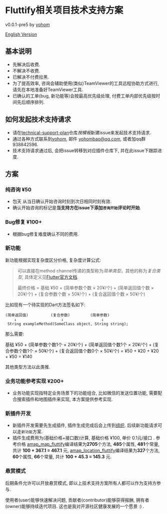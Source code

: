 # Fluttify相关项目技术支持方案 

v0.0.1-pre5 by [yohom](https://github.com/yohom)

[English Version](https://github.com/fluttify-project/technical-support-plan/blob/master/README_en.md)

## 基本说明
- 先解决后收费.
- 不解决不收费.
- 已解决不付费拉黑.
- 为了提高效率, 咨询会辅助使用(类似)TeamViewer的工具远程协助方式进行, 请先在本地准备好TeamViewer工具.
- 已确认的工单(bug, 新功能等)会按最高优先级处理, 付费工单内部优先级按时间先后顺序排列.

## 如何发起技术支持请求
- 请在[technical-support-plan](https://github.com/fluttify-project/technical-support-plan/issues/new?assignees=yohom&labels=&template=------.md&title=)仓库*按模板*新建issue来发起技术支持请求.
- 通过各种方式联系到[yohom](https://github.com/yohom), 邮件 yohombao@qq.com, 或者加qq群 938842596.
- 技术支持请求通过后, 会把issue转移到对应插件仓库下, 并在此issue下跟踪进度.

## 方案
### 纯咨询 ¥50
- 包天 从当日确认开始咨询时刻到次日相同时刻有效.
- 确认开始咨询的标记是**当支持方在issue下添加`咨询开始`评论时开始**.

### Bug修复 ¥100+
- 根据bug修复难度确认不同的费用.

### 新功能
新功能根据实现复杂度区分价格, 复杂度计算公式:

> 可以直接在method channel传递的类型称为*简单类型*，其他的称为*复合类型*, 具体定义见[Flutter官方文档](https://flutter.dev/docs/development/platform-integration/platform-channels#codec).
> 
> 最终价格 = 基础 ¥50 + (简单参数个数 × 20¥/个) + (简单返回值个数 × 20¥/个) + (复合参数个数 × 50¥/个) + (复合返回值个数 × 50¥/个)
> 
比如现有一个待实现的Dart方法签名如下:

```
(简单返回值)          (复合参数)         (简单参数)
    ↓                    ↓                 ↓
 String exampleMethod(SomeClass object, String string);
```

那么需要:

基础 ¥50 + (简单参数个数1个 × 20¥/个) + (简单返回值个数1个 × 20¥/个) + (复合参数个数1个 × 50¥/个) + (复合返回值个数0个 × 50¥/个) = ¥50 + ¥20 + ¥20 + ¥50 = ¥140

其他类型方法以此类推.

### 业务功能参考实现 ¥200+
- 业务功能实现指特定业务场景下的功能组合, 比如微信的发送位置功能, 需要配合搜索插件和地图插件来实现, 本方案提供参考实现.

### 新插件开发
- 新插件开发需要先生成插件, 插件生成完成后会上传到[组织](https://github.com/fluttify-project). 后续新功能请求可以走`新功能`方案.
- 插件生成费用为(基础价格+接口数)计算, 基础价格 ¥100, 单价 0.1元/接口 . 参考价格 [amap_map_fluttify](https://github.com/fluttify-project/amap_map_fluttify)编译结果为**2705**个方法, **485**个属性, **481**个常量, 共计 **100 + 367.1 = 467.1** 元, [amap_location_fluttify](https://github.com/fluttify-project/amap_location_fluttify)编译结果为**327**个方法, **60**个属性, **66**个常量, 共计 **100 + 45.3 = 145.3** 元.

### 悬赏模式
后期条件允许可以开放悬赏模式, 即以上技术支持方案所有人都可以作为支持方参与.

使用者(user)能够快速解决问题, 贡献者(contributor)能够获得报酬, 拥有者(owner)能够持续迭代项目. 这也是我对开源社区健康发展的一个愿景 :) .